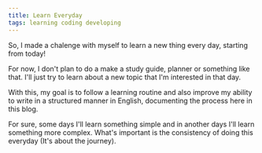```yaml
---
title: Learn Everyday
tags: learning coding developing
---
```


So, I made a chalenge with myself to learn a new thing every day, starting from today!

For now, I don't plan to do a make a study guide, planner or something like that. I'll just try to learn about a new topic
that I'm interested in that day.

With this, my goal is to follow a learning routine and also improve my ability to write in a structured manner in English, documenting the process here in this blog.

For sure, some days I'll learn something simple and in another days I'll learn something more complex. What's important is the consistency of doing this everyday (It's about the journey).
